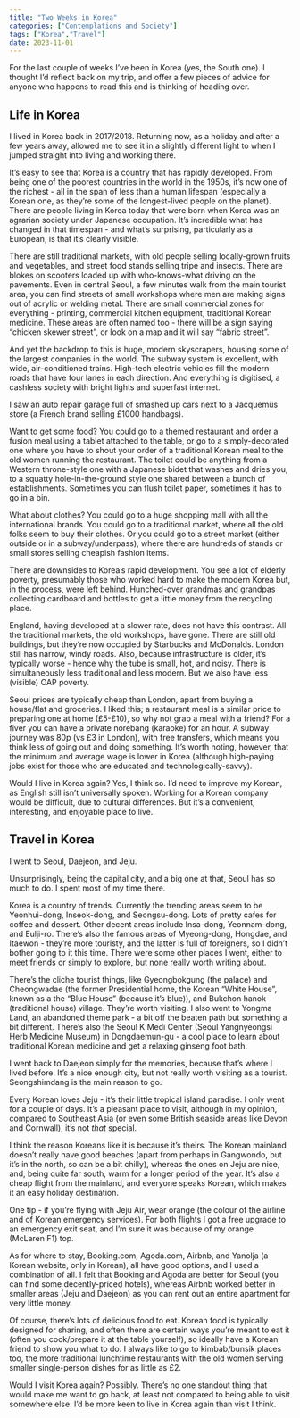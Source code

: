 ```yaml
---
title: "Two Weeks in Korea"
categories: ["Contemplations and Society"]
tags: ["Korea","Travel"]
date: 2023-11-01
---
```

For the last couple of weeks I’ve been in Korea (yes, the South one). I thought I’d reflect back on my trip, and offer a few pieces of advice for anyone who happens to read this and is thinking of heading over.

## Life in Korea

I lived in Korea back in 2017/2018. Returning now, as a holiday and after a few years away, allowed me to see it in a slightly different light to when I jumped straight into living and working there.

It’s easy to see that Korea is a country that has rapidly developed. From being one of the poorest countries in the world in the 1950s, it’s now one of the richest - all in the span of less than a human lifespan (especially a Korean one, as they’re some of the longest-lived people on the planet). There are people living in Korea today that were born when Korea was an agrarian society under Japanese occupation. It’s incredible what has changed in that timespan - and what’s surprising, particularly as a European, is that it’s clearly visible.

There are still traditional markets, with old people selling locally-grown fruits and vegetables, and street food stands selling tripe and insects. There are blokes on scooters loaded up with who-knows-what driving on the pavements. Even in central Seoul, a few minutes walk from the main tourist area, you can find streets of small workshops where men are making signs out of acrylic or welding metal. There are small commercial zones for everything - printing, commercial kitchen equipment, traditional Korean medicine. These areas are often named too - there will be a sign saying “chicken skewer street”, or look on a map and it will say “fabric street”.

And yet the backdrop to this is huge, modern skyscrapers, housing some of the largest companies in the world. The subway system is excellent, with wide, air-conditioned trains. High-tech electric vehicles fill the modern roads that have four lanes in each direction. And everything is digitised, a cashless society with bright lights and superfast internet.

I saw an auto repair garage full of smashed up cars next to a Jacquemus store (a French brand selling £1000 handbags).

Want to get some food? You could go to a themed restaurant and order a fusion meal using a tablet attached to the table, or go to a simply-decorated one where you have to shout your order of a traditional Korean meal to the old women running the restaurant. The toilet could be anything from a Western throne-style one with a Japanese bidet that washes and dries you, to a squatty hole-in-the-ground style one shared between a bunch of establishments. Sometimes you can flush toilet paper, sometimes it has to go in a bin.

What about clothes? You could go to a huge shopping mall with all the international brands. You could go to a traditional market, where all the old folks seem to buy their clothes. Or you could go to a street market (either outside or in a subway/underpass), where there are hundreds of stands or small stores selling cheapish fashion items.

There are downsides to Korea’s rapid development. You see a lot of elderly poverty, presumably those who worked hard to make the modern Korea but, in the process, were left behind. Hunched-over grandmas and grandpas collecting cardboard and bottles to get a little money from the recycling place.

England, having developed at a slower rate, does not have this contrast. All the traditional markets, the old workshops, have gone. There are still old buildings, but they’re now occupied by Starbucks and McDonalds. London still has narrow, windy roads. Also, because infrastructure is older, it’s typically worse - hence why the tube is small, hot, and noisy. There is simultaneously less traditional and less modern. But we also have less (visible) OAP poverty.

Seoul prices are typically cheap than London, apart from buying a house/flat and groceries. I liked this; a restaurant meal is a similar price to preparing one at home (£5-£10), so why not grab a meal with a friend? For a fiver you can have a private norebang (karaoke) for an hour. A subway journey was 80p (vs £3 in London), with free transfers, which means you think less of going out and doing something. It’s worth noting, however, that the minimum and average wage is lower in Korea (although high-paying jobs exist for those who are educated and technologically-savvy). 

Would I live in Korea again? Yes, I think so. I’d need to improve my Korean, as English still isn’t universally spoken. Working for a Korean company would be difficult, due to cultural differences. But it’s a convenient, interesting, and enjoyable place to live.

## Travel in Korea

I went to Seoul, Daejeon, and Jeju.

Unsurprisingly, being the capital city, and a big one at that, Seoul has so much to do. I spent most of my time there.

Korea is a country of trends. Currently the trending areas seem to be Yeonhui-dong, Inseok-dong, and Seongsu-dong. Lots of pretty cafes for coffee and dessert. Other decent areas include Insa-dong, Yeonnam-dong, and Eulji-ro. There’s also the famous areas of Myeong-dong, Hongdae, and Itaewon - they’re more touristy, and the latter is full of foreigners, so I didn’t bother going to it this time. There were some other places I went, either to meet friends or simply to explore, but none really worth writing about.

There’s the cliche tourist things, like Gyeongbokgung (the palace) and Cheongwadae (the former Presidential home, the Korean “White House”, known as a the “Blue House” (because it’s blue)), and Bukchon hanok (traditional house) village. They’re worth visiting. I also went to Yongma Land, an abandoned theme park - a bit off the beaten path but something a bit different. There’s also the Seoul K Medi Center (Seoul Yangnyeongsi Herb Medicine Museum) in Dongdaemun-gu - a cool place to learn about traditional Korean medicine and get a relaxing ginseng foot bath.

I went back to Daejeon simply for the memories, because that’s where I lived before. It’s a nice enough city, but not really worth visiting as a tourist. Seongshimdang is the main reason to go.

Every Korean loves Jeju - it’s their little tropical island paradise. I only went for a couple of days. It’s a pleasant place to visit, although in my opinion, compared to Southeast Asia (or even some British seaside areas like Devon and Cornwall), it’s not _that_ special.

I think the reason Koreans like it is because it’s theirs. The Korean mainland doesn’t really have good beaches (apart from perhaps in Gangwondo, but it’s in the north, so can be a bit chilly), whereas the ones on Jeju are nice, and, being quite far south, warm for a longer period of the year. It’s also a cheap flight from the mainland, and everyone speaks Korean, which makes it an easy holiday destination.

One tip - if you’re flying with Jeju Air, wear orange (the colour of the airline and of Korean emergency services). For both flights I got a free upgrade to an emergency exit seat, and I’m sure it was because of my orange (McLaren F1) top.

As for where to stay, Booking.com, Agoda.com, Airbnb, and Yanolja (a Korean website, only in Korean), all have good options, and I used a combination of all. I felt that Booking and Agoda are better for Seoul (you can find some decently-priced hotels), whereas Airbnb worked better in smaller areas (Jeju and Daejeon) as you can rent out an entire apartment for very little money.

Of course, there’s lots of delicious food to eat. Korean food is typically designed for sharing, and often there are certain ways you’re meant to eat it (often you cook/prepare it at the table yourself), so ideally have a Korean friend to show you what to do. I always like to go to kimbab/bunsik places too, the more traditional lunchtime restaurants with the old women serving smaller single-person dishes for as little as £2.

Would I visit Korea again? Possibly. There’s no one standout thing that would make me want to go back, at least not compared to being able to visit somewhere else. I’d be more keen to live in Korea again than visit I think.
